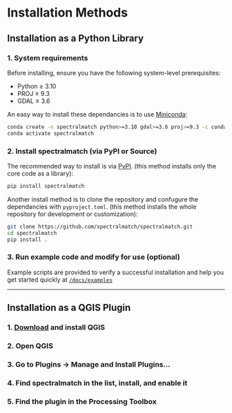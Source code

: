 # Installation Methods

## Installation as a Python Library

### 1. System requirements
Before installing, ensure you have the following system-level prerequisites:

- Python ≥ 3.10
- PROJ ≥ 9.3
- GDAL ≥ 3.6

An easy way to install these dependancies is to use [Miniconda](https://www.anaconda.com/docs/getting-started/miniconda/install#quickstart-install-instructions):
```bash
conda create -n spectralmatch python>=3.10 gdal>=3.6 proj>=9.3 -c conda-forge
conda activate spectralmatch
```

### 2. Install spectralmatch (via PyPI or Source)

The recommended way to install is via [PyPI](https://pypi.org/). (this method installs only the core code as a library):

```bash
pip install spectralmatch
```


Another install method is to clone the repository and confugure the dependancies with `pyproject.toml`. (this method installs the whole repository for development or customization):

```bash
git clone https://github.com/spectralmatch/spectralmatch.git
cd spectralmatch
pip install .
```

### 3. Run example code and modify for use (optional)

Example scripts are provided to verify a successful installation and help you get started quickly at [`/docs/examples`](https://github.com/spectralmatch/spectralmatch/blob/main/docs/examples/)

---

## Installation as a QGIS Plugin

### 1. [Download](https://qgis.org/download/) and install QGIS
### 2.	Open QGIS
### 3.	Go to Plugins → Manage and Install Plugins…
### 4.	Find spectralmatch in the list, install, and enable it
### 5.	Find the plugin in the Processing Toolbox